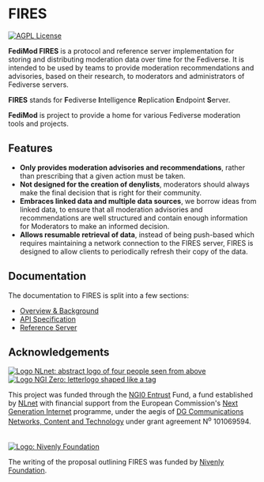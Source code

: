 # FIRES

[![AGPL License](https://img.shields.io/badge/license-AGPL-blue.svg)](http://www.gnu.org/licenses/agpl-3.0)

**FediMod FIRES** is a protocol and reference server implementation for storing and distributing moderation data over time for the Fediverse. It is intended to be used by teams to provide moderation recommendations and advisories, based on their research, to moderators and administrators of Fediverse servers.

**FIRES** stands for **F**ediverse **I**ntelligence **R**eplication **E**ndpoint **S**erver.

**FediMod** is project to provide a home for various Fediverse moderation tools and projects.

## Features

- **Only provides moderation advisories and recommendations**, rather than prescribing that a given action must be taken.
- **Not designed for the creation of denylists**, moderators should always make the final decision that is right for their community.
- **Embraces linked data and multiple data sources**, we borrow ideas from linked data, to ensure that all moderation advisories and recommendations are well structured and contain enough information for Moderators to make an informed decision.
- **Allows resumable retrieval of data**, instead of being push-based which requires maintaining a network connection to the FIRES server, FIRES is designed to allow clients to periodically refresh their copy of the data.

## Documentation

The documentation to FIRES is split into a few sections:

- [Overview & Background](#)
- [API Specification](#)
- [Reference Server](#)

## Acknowledgements

<a href="https://NLnet.nl" class="funder-logo" name="ack"><img src="/nlnet-logo.svg?url" alt="Logo NLnet: abstract logo of four people seen from above"></a>
<a href="https://NLnet.nl/NGI0" class="funder-logo"><img src="/NGI0Entrust_tag.svg?url" alt="Logo NGI Zero: letterlogo shaped like a tag"> </a>

This project was funded through the <a href="https://NLnet.nl/entrust">NGI0 Entrust</a> Fund, a fund established by <a href="https://nlnet.nl">NLnet</a> with financial support from the European Commission's <a href="https://ngi.eu">Next Generation Internet</a> programme, under the aegis of <a href="https://commission.europa.eu/about-european-commission/departments-and-executive-agencies/communications-networks-content-and-technology_en">DG Communications Networks, Content and Technology</a> under grant agreement N<sup>o</sup> 101069594.
<br><br><br>
<a href="https://nivenly.org" class="funder-logo"><img src="/nivenly-foundation-logo-with-text.png?url" alt="Logo: Nivenly Foundation"></a>

The writing of the proposal outlining FIRES was funded by <a href="https://nivenly.org">Nivenly Foundation</a>.
